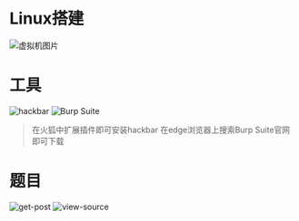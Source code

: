 # Linux搭建
![虚拟机图片](https://uy.wzznft.com/i/2025/10/19/umqp91.png)
# 工具
![hackbar](https://uy.wzznft.com/i/2025/10/19/umr8ie.png)
![Burp Suite](https://uy.wzznft.com/i/2025/10/19/ums9w2.png)
>在火狐中扩展插件即可安装hackbar
>在edge浏览器上搜索Burp Suite官网即可下载
# 题目
![get-post](https://uy.wzznft.com/i/2025/10/19/umrkg8.png)
![view-source](https://uy.wzznft.com/i/2025/10/19/ums418.png)
